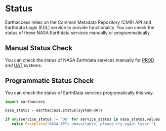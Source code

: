 # Status

Earthaccess relies on the Common Metadata Repository (CMR) API and Earthdata Login (EDL) service to provide functionality. You can check the status of these NASA Earthdata services manually or programmatically.

## Manual Status Check

You can check the status of NASA Earthdata services manually for [PROD](https://status.earthdata.nasa.gov/) and [UAT](https://status.uat.earthdata.nasa.gov/) systems.

## Programmatic Status Check 

You can check the status of EarthData services  programatically this way.

```py
import earthaccess

nasa_status = earthaccess.status(system=UAT)

if any(service_status != 'OK' for service_status in nasa_status.values()):
   raise Exception("NASA APIs unavailable, please try again later.")
```






